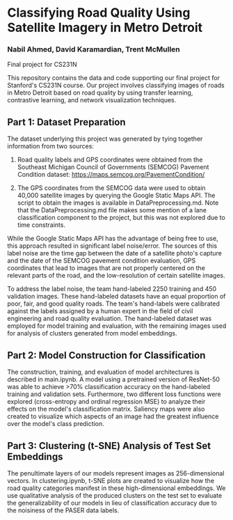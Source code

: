 # Classifying Road Quality Using Satellite Imagery in Metro Detroit
### Nabil Ahmed, David Karamardian, Trent McMullen

Final project for CS231N

This repository contains the data and code supporting our final project for Stanford's CS231N course. 
Our project involves classifying images of roads in Metro Detroit based on road quality by using 
transfer learning, contrastive learning, and network visualization techniques.

## Part 1: Dataset Preparation

The dataset underlying this project was generated by tying together information from two sources:

1. Road quality labels and GPS coordinates were obtained from the 
Southeast Michigan Council of Governments (SEMCOG) Pavement Condition dataset:
https://maps.semcog.org/PavementCondition/

2. The GPS coordinates from the SEMCOG data were used to obtain 40,000 satellite images by 
querying the Google Static Maps API. The script to obtain the images is available in DataPreprocessing.md.
Note that the DataPreprocessing.md file makes some mention of a lane classification component to the
project, but this was not explored due to time constraints. 

While the Google Static Maps API has the advantage of being free to use, this approach resulted 
in significant label noise/error. The sources of this label noise are the time gap between the date
of a satellite photo's capture and the date of the SEMCOG pavement condition evaluation, GPS coordinates
that lead to images that are not properly centered on the relevant parts of the road, and the 
low-resolution of certain satellite images.

To address the label noise, the team hand-labeled 2250 training and 450 validation images. These 
hand-labeled datasets have an equal proportion of poor, fair, and good quality roads. The team's hand-labels
were calibrated against the labels assigned by a human expert in the field of civil engineering and road
quality evaluation. The hand-labeled dataset was employed for model training and evaluation, with the 
remaining images used for analysis of clusters generated from model embeddings. 

## Part 2: Model Construction for Classification

The construction, training, and evaluation of model architectures is described in main.ipynb.
A model using a pretrained version of ResNet-50 was able to achieve >70% classification accuracy on the hand-labeled training and validation sets. Furthermore, two different loss functions were explored (cross-entropy and ordinal regression MSE) to analyze their effects on the model's classification matrix. Saliency maps were also created to visualize which aspects of an image had the greatest influence over the model's class prediction. 

## Part 3: Clustering (t-SNE) Analysis of Test Set Embeddings

The penultimate layers of our models represent images as 256-dimensional vectors. In clustering.ipynb, t-SNE plots are created to visualize how the road quality categories manifest in these high-dimensional embeddings. We use qualitative analysis of the produced clusters on the test set to evaluate the generalizability of our models in lieu of classification accuracy due to the noisiness of the PASER data labels.
